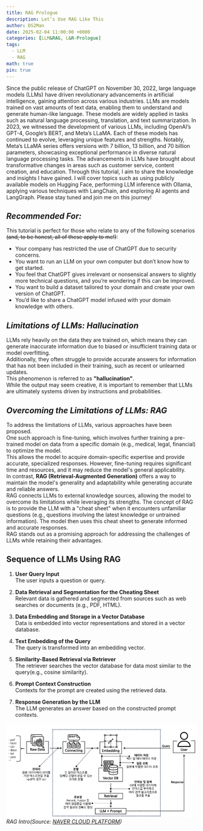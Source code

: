 ```yaml
---
title: RAG Prologue
description: Let’s Use RAG Like This
author: DS2Man
date: 2025-02-04 11:00:00 +0000
categories: [LLM&RAG, L&R-Prologue]
tags:
  - LLM
  - RAG
math: true
pin: true
---
```


Since the public release of ChatGPT on November 30, 2022, large language models (LLMs) have driven revolutionary advancements in artificial intelligence, gaining attention across various industries.
LLMs are models trained on vast amounts of text data, enabling them to understand and generate human-like language. These models are widely applied in tasks such as natural language processing, translation, and text summarization.
In 2023, we witnessed the development of various LLMs, including OpenAI’s GPT-4, Google’s BERT, and Meta’s LLaMA. Each of these models has continued to evolve, leveraging unique features and strengths. Notably, Meta’s LLaMA series offers versions with 7 billion, 13 billion, and 70 billion parameters, showcasing exceptional performance in diverse natural language processing tasks.
The advancements in LLMs have brought about transformative changes in areas such as customer service, content creation, and education.
Through this tutorial, I aim to share the knowledge and insights I have gained. I will cover topics such as using publicly available models on Hugging Face, performing LLM inference with Ollama, applying various techniques with LangChain, and exploring AI agents and LangGraph. Please stay tuned and join me on this journey!

<!-- 
2022년 11월 30일 ChatGPT의 공개 이후, 대규모 언어 모델(Large Language Model, LLM)은 인공지능 분야에서 혁신적인 발전을 이끌며 다양한 산업에서 주목받고 있습니다. 
LLM은 방대한 텍스트 데이터를 학습하여 인간과 유사한 언어 이해 및 생성 능력을 갖춘 모델로, 자연어 처리, 번역, 텍스트 요약 등 여러 작업에서 활용되고 있습니다. 
2023년에는 OpenAI의 GPT-4, Google's BERT, Meta의 LLaMA 등 다양한 LLM이 개발되어 각자의 특성과 강점을 바탕으로 발전해왔습니다. 
특히, Meta의 LLaMA 시리즈는 7억, 130억, 700억 파라미터 버전으로 제공되며, 다양한 자연어 처리 작업에서 뛰어난 성능을 보여주고 있습니다. 
이러한 LLM의 발전은 고객 서비스, 콘텐츠 생성, 교육 등 다양한 분야에서 혁신적인 변화를 가져오고 있습니다.
이번 Tutorial통해서 제가 익히고 필요한 내용들을 공유하고자 합니다.
Huggingface에 공개된 모델 사용법, Ollama를 활용한 LLM 추론, LangChain을 활용한 다양한 기법, AI Agent, LangGraph 등을 공유할 예정이니, 관심있게 지켜봐 주세요. 
-->

## *Recommended For:*

This tutorial is perfect for those who relate to any of the following scenarios ~~(and, to be honest, all of these apply to me!)~~:

- Your company has restricted the use of ChatGPT due to security concerns.
- You want to run an LLM on your own computer but don’t know how to get started.
- You feel that ChatGPT gives irrelevant or nonsensical answers to slightly more technical questions, and you’re wondering if this can be improved.
- You want to build a dataset tailored to your domain and create your own version of ChatGPT.
- You’d like to share a ChatGPT model infused with your domain knowledge with others.

<!-- 
이런 분들께 추천합니다!
아래 내용에 해당되는 분들께서 본Tutorial을 보시면 좋을 것 같아요. (아래는 사실 전부 제 이야기입니다…)

회사에서 보안상 문제로 Chat GPT 사용에 제약을 걸었다.
LLM을 내 컴퓨터로 돌려보고 싶은데 어떻게 하는지 모르겠다.
조금만 전문적인 내용을 물어봐도 헛소리를 하는 것 같은데, 개선할 수 없을까?
나의 도메인에 해당되는 데이터셋을 구축해서 나만의 Chat GPT를 갖고 싶다.
나의 도메인 지식이 담긴 Chat GPT를 다른 사람에게 공유하고 싶다. 
-->

## *Limitations of LLMs: Hallucination*

LLMs rely heavily on the data they are trained on, which means they can generate inaccurate information due to biased or insufficient training data or model overfitting.<br>
Additionally, they often struggle to provide accurate answers for information that has not been included in their training, such as recent or unlearned updates.<br>
This phenomenon is referred to as **"hallucination"**.<br>
While the output may seem creative, it is important to remember that LLMs are ultimately systems driven by instructions and probabilities.

<!-- 
LLM의 한계: 환각(Hallucination) 
LLM은 학습된 데이터에 의존하기 때문에, 편향되거나 불충분한 학습 데이터, 모델의 과적합 등으로 인해서 부정확한 정보를 생성하곤 합니다. 
또한 학습하지 않은 최신 정보에 답변을 정확하게 제공하지 못하는 문제가 있습니다.이것을 환각(Hallucination)이라고 합니다. 
창의적으로 보이지만 결국 LLM도 명령과 확률에 의해 돌아가는 시스템이기 때문입니다.
-->


## *Overcoming the Limitations of LLMs: RAG*

To address the limitations of LLMs, various approaches have been proposed.   
One such approach is fine-tuning, which involves further training a pre-trained model on data from a specific domain (e.g., medical, legal, financial) to optimize the model.   
This allows the model to acquire domain-specific expertise and provide accurate, specialized responses. However, fine-tuning requires significant time and resources, and it may reduce the model's general applicability.   
In contrast, **RAG (Retrieval-Augmented Generation)** offers a way to maintain the model's generality and adaptability while generating accurate and reliable answers.   
RAG connects LLMs to external knowledge sources, allowing the model to overcome its limitations while leveraging its strengths. The concept of RAG is to provide the LLM with a "cheat sheet" when it encounters unfamiliar questions (e.g., questions involving the latest knowledge or untrained information). The model then uses this cheat sheet to generate informed and accurate responses.   
RAG stands out as a promising approach for addressing the challenges of LLMs while retaining their advantages.

<!-- 
LLM의 한계를 뛰어넘는 방법: RAG
이러한 LLM의 한계를 극복하기 위해 여러 방법이 제안되고 있습니다. 
그중 하나는 Fine tuning으로, 사전 학습 모델(pre-trained model)에 특정 도메인(예: 의료, 법률, 금융)의 데이터를 추가 학습시켜 모델을 최적화하는 방식입니다. 
이를 통해 모델은 특정 분야에 대한 전문 지식을 습득하고 정확하고 전문적인 답변을 제공할 수 있습니다. 
그러나 Fine tuning은 시간과 비용이 많이 소요되고, 모델의 범용성이 저하될 수 있습니다.
 
반면 RAG는 외부 지식 소스와 연계하여 모델의 범용성과 적응력을 유지하면서도 정확하고 신뢰할 수 있는 답변을 생성할 수 있습니다. 
즉, RAG(Retrieval-Augmented Generation)는 LLM의 한계를 극복하면서도 그 장점을 살릴 수 있는 접근 방식이라고 할 수 있습니다.
RAG의 컨셉은 LLM이 모르는 질문(최신 지식, 학습에 사용되지 않은 지식)을 받았을 때, 잘 대답하기 위한 Cheating Sheet를 제공해줘서 
Cheating Sheet에 있는 내용을 기반으로 LLM이 대답하게 만드는 기술입니다. 
-->

## Sequence of LLMs Using RAG

1. **User Query Input**  
   The user inputs a question or query.

2. **Data Retrieval and Segmentation for the Cheating Sheet**  
   Relevant data is gathered and segmented from sources such as web searches or documents (e.g., PDF, HTML).

3. **Data Embedding and Storage in a Vector Database**  
   Data is embedded into vector representations and stored in a vector database.

4. **Text Embedding of the Query**  
   The query is transformed into an embedding vector.

5. **Similarity-Based Retrieval via Retriever**  
   The retriever searches the vector database for data most similar to the query(e.g., cosine similarity).

6. **Prompt Context Construction**  
   Contexts for the prompt are created using the retrieved data.

7. **Response Generation by the LLM**  
   The LLM generates an answer based on the constructed prompt contexts.

<!--
1. 사용자의 질문 입력(Query)
2. Cheating Sheet위한 데이터 확보 및 분할(Web Search, Documents(e.g. PDF, Html)
3. 데이터 임베딩 이후 Vector DB로  저장
4. 질문에 대한 텍스트 임베딩(Embedding)
5. Retriever 통해 Vector DB와 Query 유사도 기반 검색
6. Prompt Contexts 구성
7. LLM의 답변 생성(Response)
-->
![RAG Intro](/assets/img/llm&rag/2025-02-04-RAG-Prologue_1.png)
_RAG Intro(Source: [NAVER CLOUD PLATFORM](https://www.ncloud-forums.com/topic/277/))_
